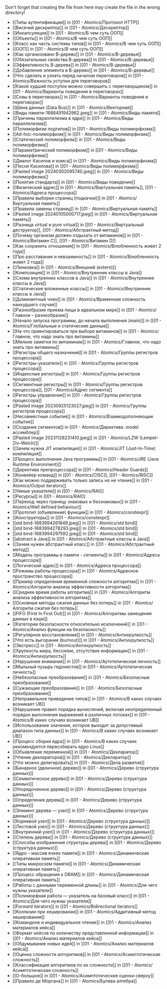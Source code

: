 Don't forget that creating the file from here may create the file in the wrong directory!
- [[Типы аутентификации]] in [[01 - Atomics/Протокол HTTP]]
- [[Висячий дескриптор]] in [[01 - Atomics/Дескриптор]]
- [[Инкапсуляция]] in [[01 - Atomics/В чем суть ООП]]
- [[Объекты]] in [[01 - Atomics/В чем суть ООП]]
- [[Класс как часть системы типов]] in [[01 - Atomics/В чем суть ООП]]
- [[ООП]] in [[01 - Atomics/В чем суть ООП]]
- [[Как организовано В-дерево]] in [[01 - Atomics/В-деревья]]
- [[Обязательные свойства В-дерева]] in [[01 - Atomics/В-деревья]]
- [[Эффективность В-дерева]] in [[01 - Atomics/В-деревья]]
- [[Добавление элемента в В-дерево]] in [[01 - Atomics/В-деревья]]
- [[Что сделать и узнать перед началом переговоров]] in [[01 - Atomics/Важность уступки для переговоров]]
- [[Какой худший поступок можно совершить с переговорщиком]] in [[01 - Atomics/Варианты поведения в переговорах]]
- [[Совы в переговорах]] in [[01 - Atomics/Варианты поведения в переговорах]]
- [[Шина данных (Data Bus)]] in [[01 - Atomics/Векторная]]
- [[Виды памяти-1688491942962.jpeg]] in [[01 - Atomics/Виды памяти]]
- [[Причины параллелизма в ядре]] in [[01 - Atomics/Виды параллелизма]]
- [[Полиморфизм подтипов]] in [[01 - Atomics/Виды полиморфизма]]
- [[Ad-hoc-полиморфизм]] in [[01 - Atomics/Виды полиморфизма]]
- [[Статический полиморфизм]] in [[01 - Atomics/Виды полиморфизма]]
- [[Параметрический полиморфизм]] in [[01 - Atomics/Виды полиморфизма]]
- [[Диалог Касилов и комса]] in [[01 - Atomics/Виды полиморфизма]]
- [[Песня Касилова]] in [[01 - Atomics/Виды полиморфизма]]
- [[Pasted image 20240302095740.jpeg]] in [[01 - Atomics/Виды полиморфизма]]
- [[Понятия стандарта]] in [[01 - Atomics/Виды поведения]]
- [[Физический адрес]] in [[01 - Atomics/Виртуальная память]], [[01 - Atomics/Адреса процессора]]
- [[Правила выборки страниц (подкачки)]] in [[01 - Atomics/Виртуальная память]]
- [[Правила замены страниц]] in [[01 - Atomics/Виртуальная память]]
- [[Pasted image 20240105000717.jpeg]] in [[01 - Atomics/Виртуальная память]]
- [[Разница virtual и pure virtual]] in [[01 - Atomics/Виртуальный деструктор]], [[01 - Atomics/Абстрактный метод]]
- [[Почему организм должен отдыхать от витаминов]] in [[01 - Atomics/Витамин C]], [[01 - Atomics/Витамин D]]
- [[Как сохранить отношения]] in [[01 - Atomics/Влюбленность живет 2 года]]
- [[Про расставание и невзаимность]] in [[01 - Atomics/Влюбленность живет 2 года]]
- [[Линковка]] in [[01 - Atomics/Внешний (extern)]]
- [[Композиция]] in [[01 - Atomics/Внутренние классы в Java]]
- [[Схема внутренних классов в Java]] in [[01 - Atomics/Внутренние классы в Java]]
- [[Статические вложенные классы]] in [[01 - Atomics/Внутренние классы в Java]]
- [[Доминантный член]] in [[01 - Atomics/Временная сложность наихудшего случая]]
- [[Разнообразие приема пищи в идеальном мире]] in [[01 - Atomics/Главное – разнообразие]]
- [[Начало запуска программы, до начала выполнения (main)]] in [[01 - Atomics/Глобальные и статические данные]]
- [[На что ориентироваться при выборе витаминов]] in [[01 - Atomics/Главное, что надо знать про витамины]]
- [[Мелкие заметки по витаминам]] in [[01 - Atomics/Главное, что надо знать про витамины]]
- [[Регистры общего назначения]] in [[01 - Atomics/Группы регистров процессора]]
- [[Регистры-указатели]] in [[01 - Atomics/Группы регистров процессора]]
- [[Индексные регистры]] in [[01 - Atomics/Группы регистров процессора]]
- [[Сегментные регистры]] in [[01 - Atomics/Группы регистров процессора]], [[01 - Atomics/Адрес сегмента]]
- [[Регистры управления]] in [[01 - Atomics/Группы регистров процессора]]
- [[Pasted image 20230925123027.jpeg]] in [[01 - Atomics/Группы регистров процессора]]
- [[Несовместные события]] in [[01 - Atomics/Взаимодополняющие события]]
- [[Создание сегментов]] in [[01 - Atomics/Директива .model ассемблер]]
- [[Pasted image 20231128231410.jpeg]] in [[01 - Atomics/LZW (Lempel–Ziv–Welch)]]
- [[Зачем нужна JIT компиляция]] in [[01 - Atomics/JIT (Just-In-Time) компиляция]]
- [[Процесс выполнения Java программы]] in [[01 - Atomics/JRE (Java Runtime Environment)]]
- [[Директива препроцессора]] in [[01 - Atomics/Header Guards]]
- [[Конвейер команд]] in [[01 - Atomics/CISC]], [[01 - Atomics/RISC]]
- [[Как можно поддерживать только запись но не чтение]] in [[01 - Atomics/Output iterators]]
- [[Умные указатели]] in [[01 - Atomics/RAII]]
- [[Ресурсы]] in [[01 - Atomics/RAII]]
- [[Переход через границу знаковых и беззнаковых]] in [[01 - Atomics/Well defined behaviour]]
- [[Прототип (объявление) функции]] in [[01 - Atomics/constexpr]]
- [[Конструкторы]] in [[01 - Atomics/constexpr]]
- [[std bind-1683994261849.jpeg]] in [[01 - Atomics/std bind]]
- [[std bind-1683994278293.jpeg]] in [[01 - Atomics/std bind]]
- [[std bind-1683994297592.jpeg]] in [[01 - Atomics/std bind]]
- [[abstract в Java]] in [[01 - Atomics/Абстрактные классы в Java]]
- [[Зачем нужен абстрактный класс]] in [[01 - Atomics/Абстрактный метод]]
- [[Модель программы в памяти - сегменты]] in [[01 - Atomics/Адреса процессора]]
- [[Логический адрес]] in [[01 - Atomics/Адреса процессора]]
- [[Режимы работы процессора]] in [[01 - Atomics/Адресное пространство процессора]]
- [[Пример определения временной сложности алгоритма]] in [[01 - Atomics/Алгоритм анализа эффективности алгоритма]]
- [[Среднее время работы алгоритма]] in [[01 - Atomics/Алгоритм анализа эффективности алгоритма]]
- [[Основные методы сжатия данных без потерь]] in [[01 - Atomics/Алгоритм сжатия без потерь]]
- [[FIFO (First In First Out)]] in [[01 - Atomics/Алгоритмы замещения данных в кэше]]
- [[Категории безопасности относительно исключений]] in [[01 - Atomics/Анализ функции на безопасность]]
- [[Регулярное восстановление]] in [[01 - Atomics/Антихрупкость]]
- [[Что есть выгорание (burnout)]] in [[01 - Atomics/Антихрупкость]]
- [[Эвстресс]] in [[01 - Atomics/Антихрупкость]]
- [[Хрупкость мира, бессилие, отсутствие информации]] in [[01 - Atomics/Антихрупкость]]
- [[Нарушение внимания]] in [[01 - Atomics/Аутотелическая личность]]
- [[Мыльный пузырь гедонистов]] in [[01 - Atomics/Аутотелическая личность]]
- [[Небезопасные преобразования]] in [[01 - Atomics/Безопасные преобразования]]
- [[Сужающие преобразования]] in [[01 - Atomics/Безопасные преобразования]]
- [[Неправильное приведение типов]] in [[01 - Atomics/В каких случаях возникает UB]]
- [[Нарушение правил порядка вычислений, включая неопределенный порядок выполнения выражений в различных потоках]] in [[01 - Atomics/В каких случаях возникает UB]]
- [[Использование значения, которое выходит за допустимый диапазон типа данных]] in [[01 - Atomics/В каких случаях возникает UB]]
- [[Процесс сборки ядра]] in [[01 - Atomics/В каких случаях рекомендуется пересобирать ядро Linux]]
- [[Объявление переменной]] in [[01 - Atomics/Декларатор]]
- [[Чтение деклараторов]] in [[01 - Atomics/Декларатор]]
- [[Что можно делегировать]] in [[01 - Atomics/Дела развития]]
- [[Бинарное (двоичное) дерево]] in [[01 - Atomics/Дерево (структура данных)]]
- [[Семантическое дерево]] in [[01 - Atomics/Дерево (структура данных)]]
- [[Упорядоченное дерево]] in [[01 - Atomics/Дерево (структура данных)]]
- [[Определения дерева]] in [[01 - Atomics/Дерево (структура данных)]]
- [[Элемент дерева — узел]] in [[01 - Atomics/Дерево (структура данных)]]
- [[Корневой узел]] in [[01 - Atomics/Дерево (структура данных)]]
- [[Листовой узел]] in [[01 - Atomics/Дерево (структура данных)]]
- [[Внутренний узел]] in [[01 - Atomics/Дерево (структура данных)]]
- [[Степень дерева]] in [[01 - Atomics/Дерево (структура данных)]]
- [[Способы изображения структуры дерева]] in [[01 - Atomics/Дерево (структура данных)]]
- [[Ядро – массив ячеек памяти]] in [[01 - Atomics/Динамическая оперативная память]]
- [[Типы микросхем памяти]] in [[01 - Atomics/Динамическая оперативная память]]
- [[Процесс обращения к DRAM]] in [[01 - Atomics/Динамическая оперативная память]]
- [[Работы с данными переменной длины]] in [[01 - Atomics/Для чего нужны указатели]]
- [[Полиморфная работа — указатель на базовый класс]] in [[01 - Atomics/Для чего нужны указатели]]
- [[Forward iterators]] in [[01 - Atomics/Bidirectional iterators]]
- [[Коллизии при хешировании]] in [[01 - Atomics/Аддитивный метод хеширования]]
- [[Командное и индивидуальное чтение]] in [[01 - Atomics/Анализ материалов кейса]]
- [[Формат кейсов по количеству представленной информации]] in [[01 - Atomics/Анализ материалов кейса]]
- [[Обдумывание новых идей]] in [[01 - Atomics/Анализ материалов кейса]]
- [[Оценка сложности алгоритмов]] in [[01 - Atomics/Асимптотическая сложность]]
- [[Классификация алгоритмов по их сложности]] in [[01 - Atomics/Асимптотическая сложность]]
- [[О-большое]] in [[01 - Atomics/Асимптотические оценки сверху]]
- [[Правило де Моргана]] in [[01 - Atomics/Булева алгебра]]